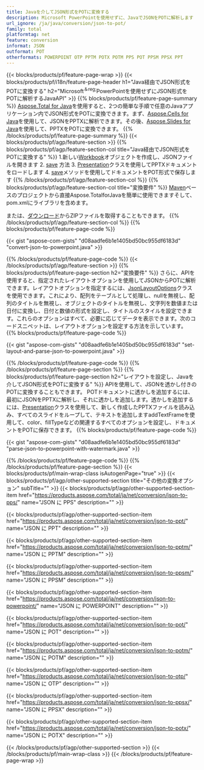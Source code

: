```yaml
---
title: Javaを介してJSON形式をPOTに変換する
description: Microsoft PowerPointを使用せずに、JavaでJSONをPOTに解析します
url_ignore: /ja/java/conversion/json-to-pot/
family: total
platformtag: net
feature: conversion
informat: JSON
outformat: POT
otherformats: POWERPOINT OTP PPTM POTX POTM PPS POT PPSM PPSX PPT
---
```

{{< blocks/products/pf/feature-page-wrap >}}
{{< blocks/products/pf/i18n/feature-page-header h1="Java経由でJSON形式をPOTに変換する" h2="Microsoft<sup>＆reg;</sup>PowerPointを使用せずにJSON形式をPOTに解析するJavaAPI" >}}
{{% blocks/products/pf/feature-page-summary %}}
[Aspose.Total for Java](https://products.aspose.com/total/java/)を使用すると、2つの簡単な手順で任意のJavaアプリケーション内でJSON形式をPOTに変換できます。まず、[Aspose.Cells for Java](https://products.aspose.com/cells/java/)を使用して、JSONをPPTXに解析できます。その後、[Aspose.Slides for Java](https://products.aspose.com/slides/java/)を使用して、PPTXをPOTに変換できます。
{{% /blocks/products/pf/feature-page-summary  %}}
{{< blocks/products/pf/agp/feature-section >}}
{{% blocks/products/pf/agp/feature-section-col title="Java経由でJSON形式をPOTに変換する" %}}
1.新しい[Workbook](https://reference.aspose.com/cells/java/com.aspose.cells/Workbook)オブジェクトを作成し、JSONファイルを開きます
2. [save](https://reference.aspose.com/cells/java/com.aspose.cells/workbook#save(java.lang.String,%20com.aspose.cells.SaveOptions)を使用してJSONをPPTXとして保存します) 方法
3. [Presentation](https://reference.aspose.com/slides/java/com.aspose.slides/Presentation)クラスを使用してPPTXドキュメントをロードします
4. [save](https://reference.aspose.com/slides/java/com.aspose.slides/Presentation#save-java.lang.String-int-)メソッドを使用してドキュメントをPOT形式で保存します
{{% /blocks/products/pf/agp/feature-section-col %}}
{{% blocks/products/pf/agp/feature-section-col title="変換要件" %}}
[Maven](https://repository.aspose.com/webapp/#/artifacts/browse/tree/General/repo/com/aspose/aspose-total)ベースのプロジェクトから直接Aspose.TotalforJavaを簡単に使用できますそして、pom.xmlにライブラリを含めます。

または、[ダウンロード](https://releases.aspose.com/total/java)からZIPファイルを取得することもできます。
{{% /blocks/products/pf/agp/feature-section-col %}}
{{% blocks/products/pf/feature-page-code %}}

{{< gist "aspose-com-gists" "d08aadfe6b1e1405bd50bc955df6183d" "convert-json-to-powerpoint.java" >}}


{{% /blocks/products/pf/feature-page-code %}}
{{< /blocks/products/pf/agp/feature-section >}}
{{% blocks/products/pf/feature-page-section  h2="変換要件" %}}
さらに、APIを使用すると、指定されたレイアウトオプションを使用してJSONからPOTに解析できます。レイアウトオプションを指定するには、[JsonLayoutOptions](https://reference.aspose.com/cells/java/com.aspose.cells/jsonlayoutoptions)クラスを使用できます。これにより、配列をテーブルとして処理し、nullを無視し、配列のタイトルを無視し、オブジェクトのタイトルを無視し、文字列を数値または日付に変換し、日付と数値の形式を設定し、タイトルのスタイルを設定できます。これらのオプションはすべて、必要に応じてデータを表示できます。次のコードスニペットは、レイアウトオプションを設定する方法を示しています。  
{{% blocks/products/pf/feature-page-code %}}

{{< gist "aspose-com-gists" "d08aadfe6b1e1405bd50bc955df6183d" "set-layout-and-parse-json-to-powerpoint.java" >}}

{{% /blocks/products/pf/feature-page-code  %}}
{{% /blocks/products/pf/feature-page-section %}}
{{% blocks/products/pf/feature-page-section  h2="レイアウトを設定し、Javaを介してJSON形式をPOTに変換する" %}}
APIを使用して、JSONを透かし付きのPOTに変換することもできます。 POTドキュメントに透かしを追加するには、最初にJSONをPPTXに解析し、それに透かしを追加します。透かしを追加するには、[Presentation](https://reference.aspose.com/slides/java/com.aspose.slides/Presentation)クラスを使用して、新しく作成したPPTXファイルを読み込み、すべてのスライドをループして、テキストを追加しますaddTextFrameを使用して、color、fillTypeなどの関連するすべてのオプションを設定し、ドキュメントをPOTに保存できます。 
{{% blocks/products/pf/feature-page-code %}}

{{< gist "aspose-com-gists" "d08aadfe6b1e1405bd50bc955df6183d" "parse-json-to-powerpoint-with-watermark.java" >}}

{{% /blocks/products/pf/feature-page-code  %}}
{{% /blocks/products/pf/feature-page-section %}}
{{< blocks/products/pf/main-wrap-class isAutogenPage="true" >}}
{{< blocks/products/pf/agp/other-supported-section title="その他の変換オプション" subTitle="" >}}
{{< blocks/products/pf/agp/other-supported-section-item href="https://products.aspose.com/total/ja/net/conversion/json-to-pps/" name="JSON に PPS" description="" >}}

{{< blocks/products/pf/agp/other-supported-section-item href="https://products.aspose.com/total/ja/net/conversion/json-to-ppt/" name="JSON に PPT" description="" >}}

{{< blocks/products/pf/agp/other-supported-section-item href="https://products.aspose.com/total/ja/net/conversion/json-to-pptm/" name="JSON に PPTM" description="" >}}

{{< blocks/products/pf/agp/other-supported-section-item href="https://products.aspose.com/total/ja/net/conversion/json-to-ppsm/" name="JSON に PPSM" description="" >}}

{{< blocks/products/pf/agp/other-supported-section-item href="https://products.aspose.com/total/ja/net/conversion/json-to-powerpoint/" name="JSON に POWERPOINT" description="" >}}

{{< blocks/products/pf/agp/other-supported-section-item href="https://products.aspose.com/total/ja/net/conversion/json-to-pot/" name="JSON に POT" description="" >}}

{{< blocks/products/pf/agp/other-supported-section-item href="https://products.aspose.com/total/ja/net/conversion/json-to-potm/" name="JSON に POTM" description="" >}}

{{< blocks/products/pf/agp/other-supported-section-item href="https://products.aspose.com/total/ja/net/conversion/json-to-otp/" name="JSON に OTP" description="" >}}

{{< blocks/products/pf/agp/other-supported-section-item href="https://products.aspose.com/total/ja/net/conversion/json-to-ppsx/" name="JSON に PPSX" description="" >}}

{{< blocks/products/pf/agp/other-supported-section-item href="https://products.aspose.com/total/ja/net/conversion/json-to-potx/" name="JSON に POTX" description="" >}}


{{< /blocks/products/pf/agp/other-supported-section >}}
{{< /blocks/products/pf/main-wrap-class >}}
{{< /blocks/products/pf/feature-page-wrap >}}